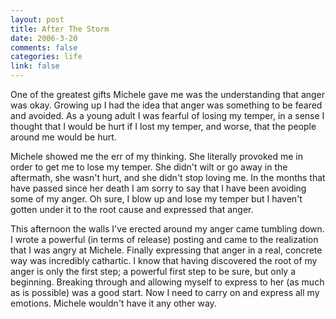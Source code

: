 ```yaml
--- 
layout: post
title: After The Storm
date: 2006-3-20
comments: false
categories: life
link: false
---
```

One of the greatest gifts Michele gave me was the understanding that anger was okay. Growing up I had the idea that anger was something to be feared and avoided. As a young adult I was fearful of losing my temper, in a sense I thought that I would be hurt if I lost my temper, and worse, that the people around me would be hurt.

Michele showed me the err of my thinking. She literally provoked me in order to get me to lose my temper. She didn't wilt or go away in the aftermath, she wasn't hurt, and she didn't stop loving me. In the months that have passed since her death I am sorry to say that I have been avoiding some of my anger. Oh sure, I blow up and lose my temper but I haven't gotten under it to the root cause and expressed that anger.

This afternoon the walls I've erected around my anger came tumbling down. I wrote a powerful (in terms of release) posting and came to the realization that I was angry at Michele. Finally expressing that anger in a real, concrete way was incredibly cathartic. I know that having discovered the root of my anger is only the first step; a powerful first step to be sure, but only a beginning. Breaking through and allowing myself to express to her (as much as is possible) was a good start. Now I need to carry on and express all my emotions. Michele wouldn't have it any other way.
